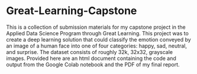 # Great-Learning-Capstone
This is a collection of submission materials for my capstone project in the Applied Data Science Program through Great Learning. This project was to create a deep learning solution that could classify the emotion conveyed by an image of a human face into one of four categories: happy, sad, neutral, and surprise. The dataset consists of roughly 32k, 32x32, grayscale images. Provided here are an html document containing the code and output from the Google Colab notebook and the PDF of my final report.
